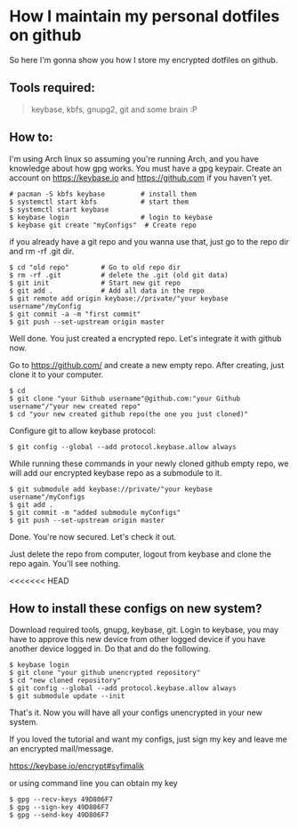 # How I maintain my personal dotfiles on github 

So here I'm gonna show you how I store my encrypted dotfiles on github. 

## Tools required:

> keybase, kbfs, gnupg2, git and some brain :P

## How to:

I'm using Arch linux so assuming you're running Arch, and you have knowledge about how gpg works. You must have a gpg keypair. Create an account on https://keybase.io and https://github.com if you haven't yet.


```
# pacman -S kbfs keybase         # install them   
$ systemctl start kbfs           # start them
$ systemctl start keybase
$ keybase login                  # login to keybase
$ keybase git create "myConfigs"  # Create repo
```

if you already have a git repo and you wanna use that, just go to the repo dir and rm -rf .git dir.


```
$ cd "old repo"        # Go to old repo dir
$ rm -rf .git          # delete the .git (old git data)
$ git init             # Start new git repo 
$ git add .            # Add all data in the repo
$ git remote add origin keybase://private/"your keybase username"/myConfig
$ git commit -a -m "first commit"
$ git push --set-upstream origin master
```

Well done. 
            You just created a encrypted repo. Let's integrate it with github now.

Go to https://github.com/ and create a new empty repo. After creating, just clone it to your computer.

```
$ cd
$ git clone "your Github username"@github.com:"your Github username"/"your new created repo"
$ cd "your new created github repo(the one you just cloned)"
```

Configure git to allow keybase protocol:

```
$ git config --global --add protocol.keybase.allow always
```

While running these commands in your newly cloned github empty repo, we will add our encrypted keybase repo as a submodule to it.

```
$ git submodule add keybase://private/"your keybase username"/myConfigs
$ git add .
$ git commit -m "added submodule myConfigs"
$ git push --set-upstream origin master
```

Done. You're now secured. Let's check it out.

Just delete the repo from computer, logout from keybase and clone the repo again. You'll see nothing.

<<<<<<< HEAD
## How to install these configs on new system?

Download required tools, gnupg, keybase, git. Login to keybase, you may have to approve this new device from other logged device if you have another device logged in. Do that and do the following.

```
$ keybase login 
$ git clone "your github unencrypted repository"
$ cd "new cloned repository"
$ git config --global --add protocol.keybase.allow always
$ git submodule update --init 

```

That's it. Now you will have all your configs unencrypted in your new system.





If you loved the tutorial and want my configs, just sign my key and leave me an encrypted mail/message.

https://keybase.io/encrypt#syfimalik

or using command line you can obtain my key 

```
$ gpg --recv-keys 49D806F7
$ gpg --sign-key 49D806F7
$ gpg --send-key 49D806F7
```
